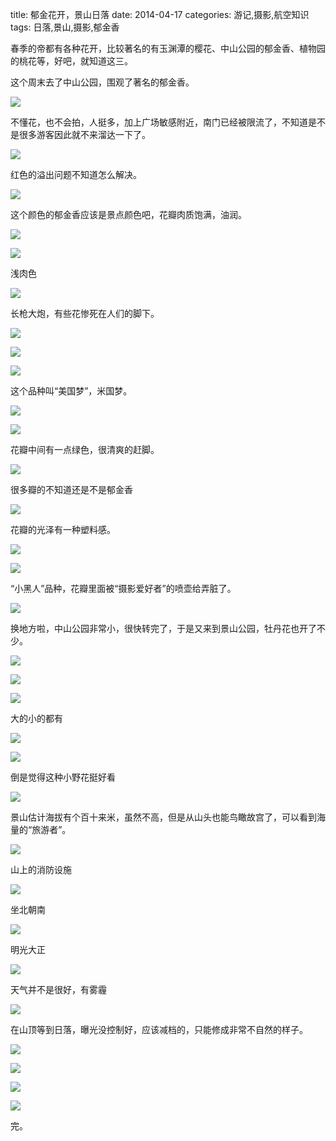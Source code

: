 title: 郁金花开，景山日落
date: 2014-04-17
categories: 游记,摄影,航空知识
tags: 日落,景山,摄影,郁金香

春季的帝都有各种花开，比较著名的有玉渊潭的樱花、中山公园的郁金香、植物园的桃花等，好吧，就知道这三。

这个周末去了中山公园，围观了著名的郁金香。<!--more-->

![](images/P4120019.jpg)

不懂花，也不会拍，人挺多，加上广场敏感附近，南门已经被限流了，不知道是不是很多游客因此就不来溜达一下了。

![](images/P4120008.jpg)

红色的溢出问题不知道怎么解决。

![](images/P4120018.jpg)

这个颜色的郁金香应该是景点颜色吧，花瓣肉质饱满，油润。

![](images/P4120026.jpg)

![](images/P4120043.jpg)

浅肉色

![](images/P4120055.jpg)

长枪大炮，有些花惨死在人们的脚下。

![](images/P4120068.jpg)

![](images/P4120072.jpg)

![](images/P4120082.jpg)

这个品种叫“美国梦”，米国梦。

![](images/P4120090.jpg)

![](images/P4120120.jpg)

花瓣中间有一点绿色，很清爽的赶脚。

![](images/P4120136.jpg)

很多瓣的不知道还是不是郁金香

![](images/P4120148.jpg)

花瓣的光泽有一种塑料感。

![](images/P4120182.jpg)

![](images/P4120187.jpg)

“小黑人”品种，花瓣里面被“摄影爱好者”的喷壶给弄脏了。

![](images/P4120194.jpg)

换地方啦，中山公园非常小，很快转完了，于是又来到景山公园，牡丹花也开了不少。

![](images/P4120198.jpg)

![](images/P4120202.jpg)

![](images/P4120205.jpg)

大的小的都有

![](images/P4120209.jpg)

![](images/P4120200.jpg)

倒是觉得这种小野花挺好看

![](images/P4120243.jpg)

景山估计海拔有个百十来米，虽然不高，但是从山头也能鸟瞰故宫了，可以看到海量的“旅游者”。

![](images/P4120245.jpg)

山上的消防设施

![](images/P4120255.jpg)

坐北朝南

![](images/P4120263.jpg)

明光大正

![](images/P4120285.jpg)

天气并不是很好，有雾霾

![](images/P4120287.jpg)

在山顶等到日落，曝光没控制好，应该减档的，只能修成非常不自然的样子。

![](images/P4120290.jpg)

![](images/P4120291.jpg)

![](images/P4120301.jpg)

![](images/P4120304.jpg)

完。
